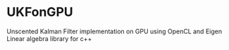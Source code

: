 # UKFonGPU
Unscented Kalman Filter implementation on GPU using OpenCL and Eigen Linear algebra library for c++
